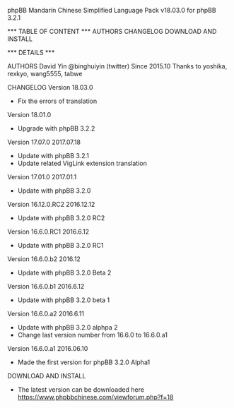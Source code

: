 phpBB Mandarin Chinese Simplified Language Pack v18.03.0
for phpBB 3.2.1 

*** TABLE OF CONTENT ***
AUTHORS
CHANGELOG
DOWNLOAD AND INSTALL


*** DETAILS ***

AUTHORS
David Yin @binghuiyin (twitter) Since 2015.10
Thanks to yoshika, rexkyo, wang5555, tabwe

CHANGELOG
Version 18.03.0
* Fix the errors of translation

Version 18.01.0
* Upgrade with phpBB 3.2.2

Version 17.07.0
2017.07.18
* Update with phpBB 3.2.1
* Update related VigLink extension translation

Version 17.01.0
2017.01.1
* Update with phpBB  3.2.0

Version 16.12.0.RC2
2016.12.12
* Update with phpBB  3.2.0 RC2

Version 16.6.0.RC1
2016.6.12
* Update with phpBB  3.2.0 RC1

Version 16.6.0.b2
2016.12
* Update with phpBB 3.2.0 Beta 2

Version 16.6.0.b1
2016.6.12
* Update with phpBB 3.2.0 beta 1

Version 16.6.0.a2
2016.6.11
* Update with phpBB 3.2.0 alphpa 2
* Change last version number from 16.6.0 to 16.6.0.a1

Version 16.6.0.a1
2016.06.10
* Made the first version for phpBB 3.2.0 Alpha1




DOWNLOAD AND INSTALL
* The latest version can be downloaded here
https://www.phpbbchinese.com/viewforum.php?f=18



